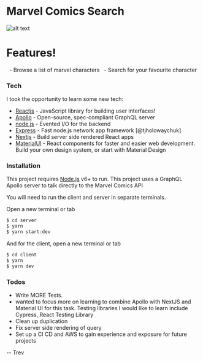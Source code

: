 # Marvel Comics Search


![alt text](https://i.pinimg.com/originals/c0/2f/af/c02faf5610752ab14459b8ba60136a56.gif "Marvel comics")

# Features!

  - Browse a list of marvel characters
  - Search for your favourite character




### Tech

I took the opportunity to learn some new tech:

* [Reactjs](https://reactjs.org/) - JavaScript library for building user interfaces!
* [Apollo](https://www.apollographql.com/docs/apollo-server/) - Open-source, spec-compliant GraphQL server
* [node.js](http://nodejs.org) - Evented I/O for the backend
* [Express](http://expressjs.com) - Fast node.js network app framework [@tjholowaychuk]
* [Nextjs](https://nextjs.org/docs/getting-started) - Build server side rendered React apps
* [MaterialUI](https://material-ui.com/) - React components for faster and easier web development. Build your own design system, or start with Material Design



### Installation

This project requires [Node.js](https://nodejs.org/) v6+ to run.
This project uses a GraphQL Apollo server to talk directly to the Marvel Comics API

You will need to run the client and server in separate terminals.

Open a new terminal or tab
```sh
$ cd server
$ yarn
$ yarn start:dev
```

And for the client, open a new terminal or tab
```sh
$ cd client
$ yarn
$ yarn dev
```

### Todos

* Write MORE Tests. 
* wanted to focus more on learning to combine Apollo with NextJS and Material UI for this task. Testing libraries I would like to learn include Cypress, React Testing Library
* Clean up duplication 
* Fix server side rendering of query
* Set up a CI CD and AWS to gain experience and exposure for future projects
 








-- 
Trev